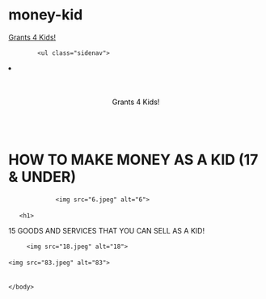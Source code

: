 # money-kid
<!doctype html>
<html lang="en">   
<html>
	<head> 
	       <title>
	         HOW TO MAKE MONEY AS A KID
	       </title>
	</head>
	<body>
           <a href="Index.html">
              Grants 4 Kids!
            </a>

            <ul class="sidenav">
  <li><a class="active" href="Index.html">Grants 4 Kids!</a></li>
 
</ul>

<style>
ul {
  list-style-type: none;
  margin: 0;
  padding: 0;
  overflow: hidden;
  background-color: green;
}

li {
  float: center;
}

li a {
  display: block;
  color: black;
  text-align: center;
  padding: 50px 100px;
  text-decoration: none;
}

li a:hover {
  background-color: #555;
}
</style>
</head>


  

<h1>
HOW TO MAKE MONEY AS A KID (17 & UNDER)
           </h1>

                 <img src="6.jpeg" alt="6">
         
       <h1>
15 GOODS AND SERVICES THAT YOU CAN SELL AS A KID!
           </h1>
           
         <img src="18.jpeg" alt="18">

    <img src="83.jpeg" alt="83">
     

	</body>	
	
</html> 
